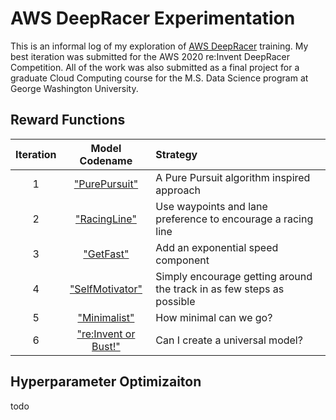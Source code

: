 # AWS DeepRacer Experimentation

This is an informal log of my exploration of [AWS DeepRacer](https://aws.amazon.com/deepracer/) training.  My best iteration was submitted for the AWS 2020 re:Invent DeepRacer Competition. All of the work was also submitted as a final project for a graduate Cloud Computing course for the M.S. Data Science program at George Washington University.

## Reward Functions

|Iteration|Model Codename|Strategy| 
| :---: |:---:|:-----|
|1|["PurePursuit"](./iterations/v1-PurePursuit.md)|A Pure Pursuit algorithm inspired approach|
|2|["RacingLine"](./iterations/v2-RacingLine.md)|Use waypoints and lane preference to encourage a racing line|
|3|["GetFast"](./iterations/v3-GetFast.md)|Add an exponential speed component|
|4|["SelfMotivator"](./iterations/v4-SelfMotivator.md)|Simply encourage getting around the track in as few steps as possible|
|5|["Minimalist"](./iterations/v5-Minimalist.md)|How minimal can we go?|
|6|["re:Invent or Bust!"](./iterations/v6-reInventorBust.md)|Can I create a universal model?|

## Hyperparameter Optimizaiton
todo